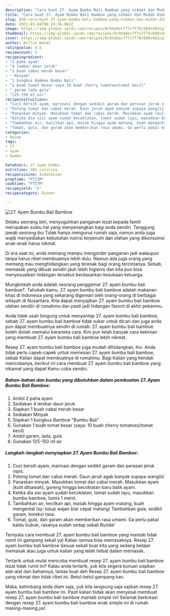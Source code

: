 ```yaml
---
description: "Cara buat 27. Ayam Bumbu Bali Bamboe yang nikmat dan Mudah Dibuat"
title: "Cara buat 27. Ayam Bumbu Bali Bamboe yang nikmat dan Mudah Dibuat"
slug: 938-cara-buat-27-ayam-bumbu-bali-bamboe-yang-nikmat-dan-mudah-dibuat
date: 2021-03-04T06:19:36.862Z
image: https://img-global.cpcdn.com/recipes/8c9da8ecff7c7f79/680x482cq70/27-ayam-bumbu-bali-bamboe-foto-resep-utama.jpg
thumbnail: https://img-global.cpcdn.com/recipes/8c9da8ecff7c7f79/680x482cq70/27-ayam-bumbu-bali-bamboe-foto-resep-utama.jpg
cover: https://img-global.cpcdn.com/recipes/8c9da8ecff7c7f79/680x482cq70/27-ayam-bumbu-bali-bamboe-foto-resep-utama.jpg
author: Willie Woods
ratingvalue: 4.5
reviewcount: 3
recipeingredient:
- "2 paha ayam"
- "4 lembar daun jeruk"
- "1 buah cabai merah besar"
- " Minyak"
- "1 bungkus Bamboe Bumbu Bali"
- "1 buah tomat besar saya 10 buah cherry tomatoestomat kecil"
- " garam lada gula"
- "125-150 ml air"
recipeinstructions:
- "Cuci bersih ayam, marinasi dengan sedikit garam dan perasan jeruk nipis."
- "Potong tomat dan cabai merah. Daun jeruk agak banyak supaya wangiiiii"
- "Panaskan minyak. Masukkan tomat dan cabai merah. Masukkan ayam (kulit dibawah), goreng hingga kecoklatan baru balik ayam."
- "Ketika dia sisi ayam sudah kecoklatan, tomat sudah layu, masukkan bumbu bamboe, tumis 1 menit."
- "Tambahkan air, kecilkan api, masak hingga ayam matang, kuah mengental (sy: tutup wajan biar cepat matang) Tambahkan gula, sedikit garam, koreksi rasa."
- "Tomat, gula, dan garam akan memberikan rasa umami. Ga perlu pakai kaldu bubuk, rasanya sudah sedap sekali Bunda!"
categories:
- Resep
tags:
- 27
- ayam
- bumbu

katakunci: 27 ayam bumbu 
nutrition: 201 calories
recipecuisine: Indonesian
preptime: "PT21M"
cooktime: "PT57M"
recipeyield: "2"
recipecategory: Dinner

---
```



![27. Ayam Bumbu Bali Bamboe](https://img-global.cpcdn.com/recipes/8c9da8ecff7c7f79/680x482cq70/27-ayam-bumbu-bali-bamboe-foto-resep-utama.jpg)

Selaku seorang istri, menyuguhkan panganan lezat kepada famili merupakan suatu hal yang menyenangkan bagi anda sendiri. Tanggung jawab seorang ibu Tidak hanya mengurus rumah saja, namun anda juga wajib menyediakan kebutuhan nutrisi terpenuhi dan olahan yang dikonsumsi anak-anak harus nikmat.

Di era  saat ini, anda memang mampu mengorder panganan jadi walaupun tanpa harus ribet membuatnya lebih dulu. Namun ada juga orang yang memang mau menghidangkan yang terenak bagi orang tercintanya. Sebab, memasak yang dibuat sendiri jauh lebih higienis dan kita pun bisa menyesuaikan hidangan tersebut berdasarkan kesukaan keluarga. 



Mungkinkah anda adalah seorang penggemar 27. ayam bumbu bali bamboe?. Tahukah kamu, 27. ayam bumbu bali bamboe adalah makanan khas di Indonesia yang sekarang digemari oleh orang-orang di berbagai wilayah di Nusantara. Kita dapat menyajikan 27. ayam bumbu bali bamboe olahan sendiri di rumahmu dan pasti jadi hidangan favorit di akhir pekanmu.

Anda tidak usah bingung untuk menyantap 27. ayam bumbu bali bamboe, sebab 27. ayam bumbu bali bamboe tidak sukar untuk dicari dan juga anda pun dapat membuatnya sendiri di rumah. 27. ayam bumbu bali bamboe boleh diolah memalui beraneka cara. Kini pun telah banyak cara kekinian yang membuat 27. ayam bumbu bali bamboe lebih nikmat.

Resep 27. ayam bumbu bali bamboe juga mudah dihidangkan, lho. Anda tidak perlu capek-capek untuk memesan 27. ayam bumbu bali bamboe, sebab Kalian dapat membuatnya di rumahmu. Bagi Kalian yang hendak mencobanya, berikut ini cara membuat 27. ayam bumbu bali bamboe yang nikamat yang dapat Kamu coba sendiri.

<!--inarticleads1-->

##### Bahan-bahan dan bumbu yang dibutuhkan dalam pembuatan 27. Ayam Bumbu Bali Bamboe:

1. Ambil 2 paha ayam
1. Sediakan 4 lembar daun jeruk
1. Siapkan 1 buah cabai merah besar
1. Sediakan  Minyak
1. Siapkan 1 bungkus Bamboe &#34;Bumbu Bali&#34;
1. Gunakan 1 buah tomat besar (saya: 10 buah cherry tomatoes/tomat kecil)
1. Ambil  garam, lada, gula
1. Gunakan 125-150 ml air




<!--inarticleads2-->

##### Langkah-langkah menyiapkan 27. Ayam Bumbu Bali Bamboe:

1. Cuci bersih ayam, marinasi dengan sedikit garam dan perasan jeruk nipis.
1. Potong tomat dan cabai merah. Daun jeruk agak banyak supaya wangiiiii
1. Panaskan minyak. Masukkan tomat dan cabai merah. Masukkan ayam (kulit dibawah), goreng hingga kecoklatan baru balik ayam.
1. Ketika dia sisi ayam sudah kecoklatan, tomat sudah layu, masukkan bumbu bamboe, tumis 1 menit.
1. Tambahkan air, kecilkan api, masak hingga ayam matang, kuah mengental (sy: tutup wajan biar cepat matang) Tambahkan gula, sedikit garam, koreksi rasa.
1. Tomat, gula, dan garam akan memberikan rasa umami. Ga perlu pakai kaldu bubuk, rasanya sudah sedap sekali Bunda!




Ternyata cara membuat 27. ayam bumbu bali bamboe yang mantab tidak rumit ini gampang sekali ya! Kalian semua bisa memasaknya. Resep 27. ayam bumbu bali bamboe Sesuai sekali buat kita yang sedang belajar memasak atau juga untuk kalian yang telah hebat dalam memasak.

Tertarik untuk mulai mencoba membuat resep 27. ayam bumbu bali bamboe lezat tidak rumit ini? Kalau anda tertarik, yuk kita segera buruan siapkan alat-alat dan bahannya, lantas buat deh Resep 27. ayam bumbu bali bamboe yang nikmat dan tidak ribet ini. Betul-betul gampang kan. 

Maka, ketimbang anda diam saja, yuk kita langsung saja sajikan resep 27. ayam bumbu bali bamboe ini. Pasti kalian tiidak akan menyesal membuat resep 27. ayam bumbu bali bamboe mantab simple ini! Selamat berkreasi dengan resep 27. ayam bumbu bali bamboe enak simple ini di rumah masing-masing,ya!.

